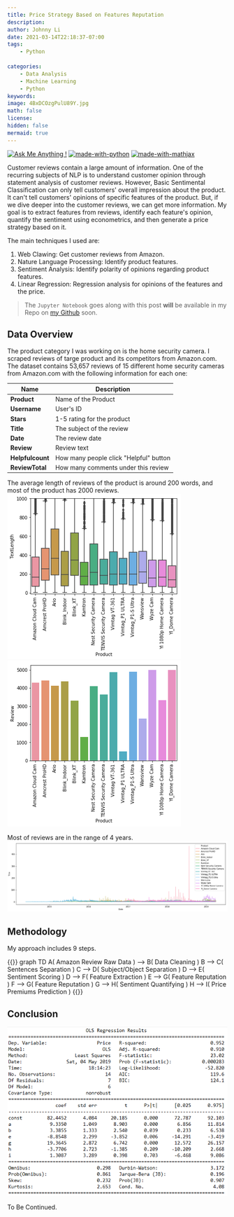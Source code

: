 ```yaml
---
title: Price Strategy Based on Features Reputation
description: 
author: Johnny Li
date: 2021-03-14T22:18:37-07:00
tags:
    - Python

categories:
    - Data Analysis
    - Machine Learning
    - Python
keywords: 
image: 4BxDCOzgPulU89Y.jpg 
math: false
license: 
hidden: false
mermaid: true
---
```


[![Ask Me Anything !](https://img.shields.io/badge/Ask%20me-anything-1abc9c.svg)](https://github.com/itslijohnny/ama)     [![made-with-python](https://img.shields.io/badge/Made%20with-Python-1f425f.svg)](https://www.python.org/) [![made-with-mathjax](https://img.shields.io/badge/Made%20with-MathJax-1f425f.svg)](https://www.mathjax.org/)

Customer reviews contain a large amount of information. One of the recurring subjects of NLP is to understand customer opinion through statement analysis of customer reviews. However, Basic Sentimental Classification can only tell customers' overall impression about the product. It can't tell customers' opinions of specific features of the product. But, if we dive deeper into the customer reviews, we can get more information.
My goal is to extract features from reviews, identify each feature's opinion, quantify the sentiment using econometrics, and then generate a price strategy based on it.


The main techniques I used are:

1. Web Clawing: Get customer reviews from Amazon.
2. Nature Language Processing: Identify product features.
3. Sentiment Analysis: Identify polarity of opinions regarding product features.
4. Linear Regression: Regression analysis for opinions of the features and the price.


>The ```Jupyter Notebook``` goes along with this post **will** be available in my Repo on [my Github]() soon.


## Data Overview

The product category I was working on is the home security camera. I scraped reviews of targe product and its competitors from Amazon.com. The dataset contains 53,657 reviews of 15 different home security cameras from Amazon.com with the following information for each one:

|**Name**|**Description**|
|----|----|
|**Product**|Name of the Product|
|**Username**|User's ID|
|**Stars**|1-5 rating for the product|
|**Title**|The subject of the review|
|**Date**|The review date|
|**Review**|Review text|
|**Helpfulcount**|How many people click "Helpful" button|
|**ReviewTotal**|How many comments under this review|

The average length of reviews of the product is around 200 words, and most of the product has 2000 reviews.
![](bptextlenall.png)
![](reviewcount.png)

Most of reviews are in the range of 4 years.
![](reviewdate.png)




## Methodology
My approach includes 9 steps.

{{<mermaid>}}
graph TD
A( Amazon Review Raw Data ) --> B( Data Cleaning  )
B --> C( Sentences Separation )
C --> D( Subject/Object Separation )
D --> E( Sentiment Scoring )
D --> F( Feature Extraction )
E --> G( Feature Reputation )
F --> G( Feature Reputation )
G --> H( Sentiment Quantifying  )
H --> I( Price Premiums Prediction )
{{</mermaid>}}


## Conclusion

![](2021-03-15-09-44-30.png)

To Be Continued.